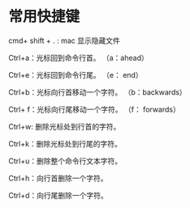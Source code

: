 # 常用快捷键

cmd+ shift + . : mac 显示隐藏文件

Ctrl+a：光标回到命令行首。 （a：ahead）

Ctrl+e：光标回到命令行尾。 （e： end）

Ctrl+b：光标向行首移动一个字符。 （b：backwards）

Ctrl+ f：光标向行尾移动一个字符。 （f： forwards）

Ctrl+w: 删除光标处到行首的字符。

Ctrl+k：删除光标处到行尾的字符。

Ctrl+u：删除整个命令行文本字符。

Ctrl+h：向行首删除一个字符。

Ctrl+d：向行尾删除一个字符。
